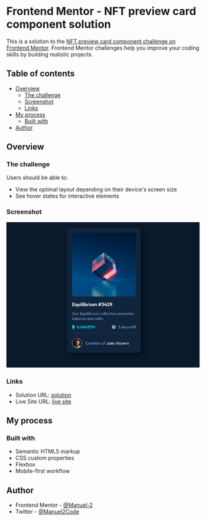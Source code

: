 # Frontend Mentor - NFT preview card component solution

This is a solution to the [NFT preview card component challenge on Frontend Mentor](https://www.frontendmentor.io/challenges/nft-preview-card-component-SbdUL_w0U). Frontend Mentor challenges help you improve your coding skills by building realistic projects. 

## Table of contents

- [Overview](#overview)
  - [The challenge](#the-challenge)
  - [Screenshot](#screenshot)
  - [Links](#links)
- [My process](#my-process)
  - [Built with](#built-with)
- [Author](#author)

## Overview

### The challenge

Users should be able to:

- View the optimal layout depending on their device's screen size
- See hover states for interactive elements

### Screenshot

![](./NFT.png)



### Links

- Solution URL: [solution](https://www.frontendmentor.io/solutions/nftpreviewcardcomponent-ClU1gOPH1)
- Live Site URL: [live site](https://nft-preview-card-component-three.vercel.app/)

## My process

### Built with

- Semantic HTML5 markup
- CSS custom properties
- Flexbox
- Mobile-first workflow

## Author

- Frontend Mentor - [@Manuel-2](https://www.frontendmentor.io/profile/Manuel-2)
- Twitter - [@Manuel2Code](https://www.twitter.com/Manuel2Code)
